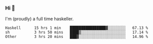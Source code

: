 ### Hi 👋

I'm (proudly) a full time haskeller.

<!--START_SECTION:waka-->

```text
Haskell      15 hrs 1 min    ████████████████▓░░░░░░░░   67.13 %
sh           3 hrs 50 mins   ████▒░░░░░░░░░░░░░░░░░░░░   17.14 %
Other        3 hrs 20 mins   ███▓░░░░░░░░░░░░░░░░░░░░░   14.96 %
```

<!--END_SECTION:waka-->
